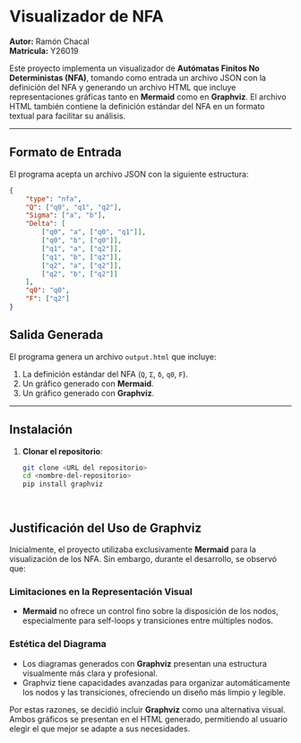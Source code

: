 # Visualizador de NFA

**Autor:** Ramón Chacal  
**Matrícula:** Y26019 

Este proyecto implementa un visualizador de **Autómatas Finitos No Deterministas (NFA)**, tomando como entrada un archivo JSON con la definición del NFA y generando un archivo HTML que incluye representaciones gráficas tanto en **Mermaid** como en **Graphviz**. El archivo HTML también contiene la definición estándar del NFA en un formato textual para facilitar su análisis.

---

## **Formato de Entrada**

El programa acepta un archivo JSON con la siguiente estructura:

```json
{
    "type": "nfa",
    "Q": ["q0", "q1", "q2"],
    "Sigma": ["a", "b"],
    "Delta": [
        ["q0", "a", ["q0", "q1"]],
        ["q0", "b", ["q0"]],
        ["q1", "a", ["q2"]],
        ["q1", "b", ["q2"]],
        ["q2", "a", ["q2"]],
        ["q2", "b", ["q2"]]
    ],
    "q0": "q0",
    "F": ["q2"]
}

```
## **Salida Generada**

El programa genera un archivo `output.html` que incluye:

1. La definición estándar del NFA (`Q`, `Σ`, `δ`, `q0`, `F`).
2. Un gráfico generado con **Mermaid**.
3. Un gráfico generado con **Graphviz**.

---

## **Instalación**

1. **Clonar el repositorio**:
   ```bash
   git clone <URL del repositorio>
   cd <nombre-del-repositorio>
   pip install graphviz




## **Justificación del Uso de Graphviz**

Inicialmente, el proyecto utilizaba exclusivamente **Mermaid** para la visualización de los NFA. Sin embargo, durante el desarrollo, se observó que:

### **Limitaciones en la Representación Visual**
- **Mermaid** no ofrece un control fino sobre la disposición de los nodos, especialmente para self-loops y transiciones entre múltiples nodos.

### **Estética del Diagrama**
- Los diagramas generados con **Graphviz** presentan una estructura visualmente más clara y profesional.
- Graphviz tiene capacidades avanzadas para organizar automáticamente los nodos y las transiciones, ofreciendo un diseño más limpio y legible.

Por estas razones, se decidió incluir **Graphviz** como una alternativa visual. Ambos gráficos se presentan en el HTML generado, permitiendo al usuario elegir el que mejor se adapte a sus necesidades.



